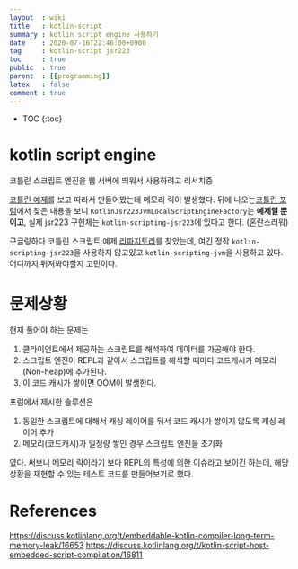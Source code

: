 ```yaml
---
layout  : wiki
title   : kotlin-script
summary : kotlin script engine 사용하기
date    : 2020-07-16T22:46:00+0900
tag     : kotlin-script jsr223
toc     : true
public  : true
parent  : [[programming]]
latex   : false
comment : true
---
```

* TOC
{:toc}

# kotlin script engine

코틀린 스크립트 엔진을 웹 서버에 띄워서 사용하려고 리서치중

[코틀린 예제](https://github.com/JetBrains/kotlin/tree/master/libraries/examples/kotlin-jsr223-local-example)를 보고 따라서 만들어봤는데 메모리 릭이 발생했다. 뒤에 나오는[코틀린 포럼](https://discuss.kotlinlang.org/t/embeddable-kotlin-compiler-long-term-memory-leak/16653/4)에서 찾은 내용을 보니 `KotlinJsr223JvmLocalScriptEngineFactory`는 **예제일 뿐이고**, 실제 jsr223 구현체는 `kotlin-scripting-jsr223`에 있다고 한다. (혼란스러워)

구글링하다 코틀린 스크립트 예제 [리파지토리](https://github.com/Kotlin/kotlin-script-examples)를 찾았는데, 여긴 정작 `kotlin-scripting-jsr223`을 사용하지 않고있고 `kotlin-scripting-jvm`을 사용하고 있다. 어디까지 뒤져봐야할지 고민이다.

# 문제상황

현재 풀어야 하는 문제는
1. 클라이언트에서 제공하는 스크립트를 해석하여 데이터를 가공해야 한다.
2. 스크립트 엔진이 REPL과 같아서 스크립트를 해석할 때마다 코드캐시가 메모리(Non-heap)에 추가된다.
3. 이 코드 캐시가 쌓이면 OOM이 발생한다.

포럼에서 제시한 솔루션은 
1. 동일한 스크립트에 대해서 캐싱 레이어를 둬서 코드 캐시가 쌓이지 않도록 캐싱 레이어 추가
2. 메모리(코드캐시)가 일정량 쌓인 경우 스크립트 엔진을 초기화

였다. 써보니 메모리 릭이라기 보다 REPL의 특성에 의한 이슈라고 보이긴 하는데, 해당 상황을 재현할 수 있는 테스트 코드를 만들어보기로 했다.






# References
https://discuss.kotlinlang.org/t/embeddable-kotlin-compiler-long-term-memory-leak/16653
https://discuss.kotlinlang.org/t/kotlin-script-host-embedded-script-compilation/16811
